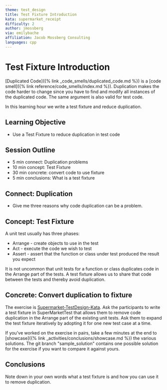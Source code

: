 ```yaml
---
theme: test_design
title: Test Fixture Introduction
kata: supermarket_receipt
difficulty: 2
author: jmossberg
via: emilybache
affiliation: Jacob Mossberg Consulting
languages: cpp
---
```


# Test Fixture Introduction

[Duplicated Code]({% link _code_smells/duplicated_code.md %}) is a [code smell]({% link reference/code_smells/index.md %}). Duplication makes the code harder to change since you have to find and modify all instances of the duplicated code. The same argument is also valid for test code.

In this learning hour we write a test fixture and reduce duplication.

## Learning Objective

- Use a Test Fixture to reduce duplication in test code

## Session Outline

* 5 min connect: Duplication problems
* 10 min concept: Test Fixture 
* 30 min concrete: convert code to use fixture
* 5 min conclusions: What is a test fixture

## Connect: Duplication
- Give me three reasons why code duplication can be a problem.

## Concept: Test Fixture
A unit test usually has three phases:

* Arrange - create objects to use in the test
* Act - execute the code we wish to test
* Assert - assert that the function or class under test produced the result you expect

It is not uncommon that unit tests for a function or class duplicates code in the Arrange part of the tests. A test fixture allows us to share that code between the tests and thereby avoid duplication.

## Concrete: Convert duplication to fixture
The exercise is [Supermarket-TestDesign-Kata](https://github.com/sammancoaching/Supermarket-TestDesign-Kata). Ask the participants to write a test fixture in SuperMarketTest that allows them to remove code duplication in the Arrange part of the existing unit tests. Ask them to expand the test fixture iteratively by adopting it for one new test case at a time.

If you've worked on the exercise in pairs, take a few minutes at the end to [showcase]({% link _activities/conclusions/showcase.md %}) the various solutions. The git branch "sample_solution" contains one possible solution for the exercise if you want to compare it against yours.

## Conclusions
Note down in your own words what a test fixture is and how you can use it to remove duplication.

